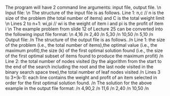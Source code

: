 The program will have 2 command line arguments: input file, output file. \n
Input file: \n
The structure of the input file is as follows.
Line 1: n,c // n is the size of the problem (the total number of items) and C is the total weight limit \n
Lines 2 to n+1: wi,pi // wi is the weight of item i and pi is the profit of item i \n
The example problem from slide 12 of Lecture 25 can be converted into the following input file format: \n
4,16 /n
2,40 /n
5,30 /n
10,50 /n
5,10 /n
Output file: /n
The structure of the output file is as follows. /n
Line 1: the size of the problem (i.e., the total number of items),the optimal value (i.e., the maximum
profit),the size (k) of the first optimal solution found (i.e., the size of the first optimal subset of items
found to produce the maximum profit) /n
Line 2: the total number of nodes visited (by the algorithm from the start to the end of the search
including the root and the last node visited in the binary search space tree),the total number of leaf nodes
visited /n
Lines 3 to 3+(k-1): each line contains the weight and profit of an item selected in order for the first
optimal solution found. /n
The solution for the above example in the output file format: /n
4,90,2 /n
11,6 /n
2,40 /n
10,50 /n
